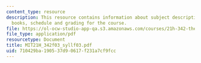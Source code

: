```yaml
---
content_type: resource
description: This resource contains information about subject description, assignments,
  books, schedule and grading for the course.
file: https://ol-ocw-studio-app-qa.s3.amazonaws.com/courses/21h-342-the-royal-family-fall-2003/710429ba190537d90617f231a7cf9fcc_MIT21H_342f03_syllf03.pdf
file_type: application/pdf
resourcetype: Document
title: MIT21H_342f03_syllf03.pdf
uid: 710429ba-1905-37d9-0617-f231a7cf9fcc
---
```

